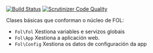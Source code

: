 [![Build Status](https://travis-ci.org/fol-project/core.svg?branch=master)](https://travis-ci.org/fol-project/core)
[![Scrutinizer Code Quality](https://scrutinizer-ci.com/g/fol-project/core/badges/quality-score.png?b=master)](https://scrutinizer-ci.com/g/fol-project/core/?branch=master)

Clases básicas que conforman o núcleo de FOL:

* `Fol\Fol` Xestiona variables e servizos globais
* `Fol\App` Xestiona a aplicación web.
* `Fol\Config` Xestiona os datos de configuración da app

